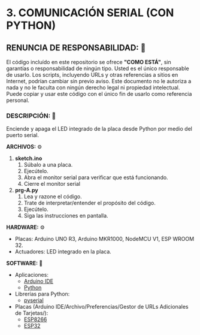 # 3. COMUNICACIÓN SERIAL (CON PYTHON)

## RENUNCIA DE RESPONSABILIDAD: 📢
El código incluído en este repositorio se ofrece **"COMO ESTÁ"**, sin garantías o responsabilidad de ningún tipo. Usted es el único responsable de usarlo. Los scripts, incluyendo URLs y otras referencias a sitios en Internet, podrían cambiar sin previo aviso. Este documento no le autoriza a nada y no le faculta con ningún derecho legal ni propiedad intelectual. Puede copiar y usar este código con el único fin de usarlo como referencia personal.

### DESCRIPCIÓN: 🚀
Enciende y apaga el LED integrado de la placa desde Python por medio del puerto serial.

**ARCHIVOS:** ⚙
1. **sketch.ino**
    1. Súbalo a una placa.
    2. Ejecútelo.
    3. Abra el monitor serial para verificar que está funcionando.
    4. Cierre el monitor serial
2. **prg-A.py**
    1. Lea y razone el código.
    2. Trate de interpretar/entender el propósito del código.
    3. Ejecútelo.
    4. Siga las instrucciones en pantalla.

**HARDWARE:** ⚙
- Placas: Arduino UNO R3, Arduino MKR1000, NodeMCU V1, ESP WROOM 32.
- Actuadores: LED integrado en la placa.

**SOFTWARE:** 💾
- Aplicaciones:
    + [Arduino IDE](https://www.arduino.cc/en/main/software/)
    + [Python](https://www.python.org/downloads/)
- Librerías para Python:
    + [pyserial](https://pypi.org/project/pyserial/)
- Placas (Arduino IDE/Archivo/Preferencias/Gestor de URLs Adicionales de Tarjetas/):
    + [ESP8266](http://arduino.esp8266.com/stable/package_esp8266com_index.json)
    + [ESP32](http://dl.espressif.com/dl/package_esp32_index.json)
